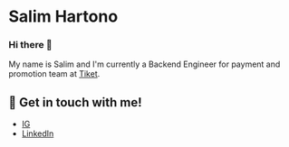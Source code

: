 # Salim Hartono
### Hi there 👋

My name is Salim and I'm currently a Backend Engineer for payment and promotion team at [Tiket](https://www.tiket.com).

## 📝 Get in touch with me!
- [IG](https://www.instagram.com/salimhartono_/)
- [LinkedIn](https://www.linkedin.com/in/salimhartono/)

<!--
**salim-hartono/salim-hartono** is a ✨ _special_ ✨ repository because its `README.md` (this file) appears on your GitHub profile.

Here are some ideas to get you started:

- 🔭 I’m currently working on ...
- 🌱 I’m currently learning ...
- 👯 I’m looking to collaborate on ...
- 🤔 I’m looking for help with ...
- 💬 Ask me about ...
- 📫 How to reach me: ...
- 😄 Pronouns: ...
- ⚡ Fun fact: ...
-->
